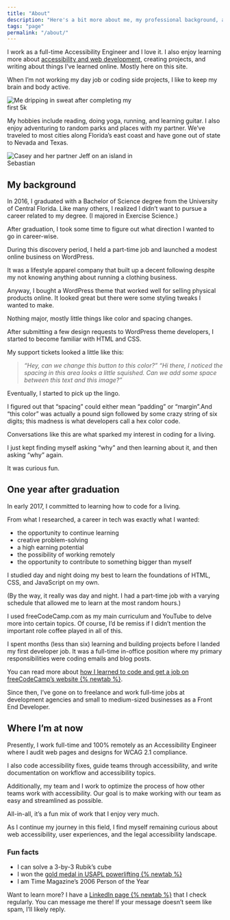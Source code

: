 ```yaml
---
title: "About"
description: "Here's a bit more about me, my professional background, and where I'm at now."
tags: "page"
permalink: "/about/"
---
```


I work as a full-time Accessibility Engineer and I love it. I also enjoy learning more about [accessibility and web development](/certifications/), creating projects, and writing about things I’ve learned online. Mostly here on this site.

When I’m not working my day job or coding side projects, I like to keep my brain and body active.

<img src="/img/casey-about.webp" alt="Me dripping in sweat after completing my first 5k" style="max-width: 300px">

My hobbies include reading, doing yoga, running, and learning guitar. I also enjoy adventuring to random parks and places with my partner. We’ve traveled to most cities along Florida’s east coast and have gone out of state to Nevada and Texas.

<img src="/img/casey-and-jeff-sebastian.webp" alt="Casey and her partner Jeff on an island in Sebastian" style="max-width: 300px">

## My background

In 2016, I graduated with a Bachelor of Science degree from the University of Central Florida. Like many others, I realized I didn’t want to pursue a career related to my degree. (I majored in Exercise Science.)

After graduation, I took some time to figure out what direction I wanted to go in career-wise.

During this discovery period, I held a part-time job and launched a modest online business on WordPress.

It was a lifestyle apparel company that built up a decent following despite my not knowing anything about running a clothing business.

Anyway, I bought a WordPress theme that worked well for selling physical products online. It looked great but there were some styling tweaks I wanted to make.

Nothing major, mostly little things like color and spacing changes.

After submitting a few design requests to WordPress theme developers, I started to become familiar with HTML and CSS.

My support tickets looked a little like this:

> <i>“Hey, can we change this button to this color?”<span class="mb-4 block"></span>
> “Hi there, I noticed the spacing in this area looks a little squished. Can we add some space between this text and this image?”</i>

Eventually, I started to pick up the lingo.

I figured out that “spacing” could either mean “padding” or “margin”.And “this color” was actually a pound sign followed by some crazy string of six digits; this madness is what developers call a hex color code.

Conversations like this are what sparked my interest in coding for a living.

I just kept finding myself asking “why” and then learning about it, and then asking “why” again.

It was curious fun.

## One year after graduation

In early 2017, I committed to learning how to code for a living.

From what I researched, a career in tech was exactly what I wanted:

- the opportunity to continue learning
- creative problem-solving
- a high earning potential
- the possibility of working remotely
- the opportunity to contribute to something bigger than myself

I studied day and night doing my best to learn the foundations of HTML, CSS, and JavaScript on my own.

(By the way, it really was day and night. I had a part-time job with a varying schedule that allowed me to learn at the most random hours.)

I used freeCodeCamp.com as my main curriculum and YouTube to delve more into certain topics. Of course, I’d be remiss if I didn’t mention the important role coffee played in all of this.

I spent months (less than six) learning and building projects before I landed my first developer job. It was a full-time in-office position where my primary responsibilities were coding emails and blog posts.

You can read more about <a href="https://forum.freecodecamp.org/t/how-i-learned-to-code-and-got-my-first-developer-job-and-how-i-m-progressing-now/475142" target="_blank">how I learned to code and get a job on freeCodeCamp’s website {% newtab %}</a>.

Since then, I’ve gone on to freelance and work full-time jobs at development agencies and small to medium-sized businesses as a Front End Developer.

## Where I’m at now

Presently, I work full-time and 100% remotely as an Accessibility Engineer where I audit web pages and designs for WCAG 2.1 compliance.

I also code accessibility fixes, guide teams through accessibility, and write documentation on workflow and accessibility topics.

Additionally, my team and I work to optimize the process of how other teams work with accessibility. Our goal is to make working with our team as easy and streamlined as possible.

All-in-all, it’s a fun mix of work that I enjoy very much.

As I continue my journey in this field, I find myself remaining curious about web accessibility, user experiences, and the legal accessibility landscape.

### Fun facts

- I can solve a 3-by-3 Rubik’s cube
- I won the <a href="/img/powerlifting.pdf" target="_blank">gold medal in USAPL powerlifting {% newtab %}</a>
- I am Time Magazine’s 2006 Person of the Year

Want to learn more? I have a <a href="https://www.linkedin.com/in/caseyocampo/" target="_blank">LinkedIn page {% newtab %}</a> that I check regularly. You can message me there! If your message doesn’t seem like spam, I’ll likely reply.
